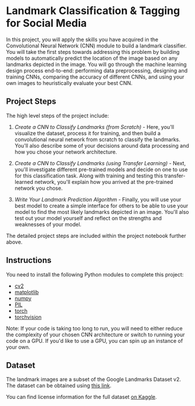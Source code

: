 # Landmark Classification & Tagging for Social Media 
In this project, you will apply the skills you have acquired in the Convolutional Neural Network (CNN) module to build a landmark classifier. You will take the first steps towards addressing this problem by building models to automatically predict the location of the image based on any landmarks depicted in the image. You will go through the machine learning design process end-to-end: performing data preprocessing, designing and training CNNs, comparing the accuracy of different CNNs, and using your own images to heuristically evaluate your best CNN.


## Project Steps
The high level steps of the project include:

1. *Create a CNN to Classify Landmarks (from Scratch)* - Here, you'll visualize the dataset, process it for training, and then build a convolutional neural network from scratch to classify the landmarks. You'll also describe some of your decisions around data processing and how you chose your network architecture.

2. *Create a CNN to Classify Landmarks (using Transfer Learning)* - Next, you'll investigate different pre-trained models and decide on one to use for this classification task. Along with training and testing this transfer-learned network, you'll explain how you arrived at the pre-trained network you chose.

3. *Write Your Landmark Prediction Algorithm* - Finally, you will use your best model to create a simple interface for others to be able to use your model to find the most likely landmarks depicted in an image. You'll also test out your model yourself and reflect on the strengths and weaknesses of your model.

The detailed project steps are included within the project notebook further above.


## Instructions
You need to install the following Python modules to complete this project:
- [cv2](https://docs.opencv.org/4.5.2/)
- [matplotlib](https://matplotlib.org/)
- [numpy](https://numpy.org/)
- [PIL](https://pillow.readthedocs.io/en/stable/)
- [torch](https://pytorch.org/)
- [torchvision](https://pytorch.org/vision/stable/index.html)

Note: If your code is taking too long to run, you will need to either reduce the complexity of your chosen CNN architecture or switch to running your code on a GPU. If you'd like to use a GPU, you can spin up an instance of your own.

## Dataset
The landmark images are a subset of the Google Landmarks Dataset v2. The dataset can be obtained using [this link](https://udacity-dlnfd.s3-us-west-1.amazonaws.com/datasets/landmark_images.zip).

You can find license information for the full dataset [on Kaggle](https://www.kaggle.com/google/google-landmarks-dataset).




